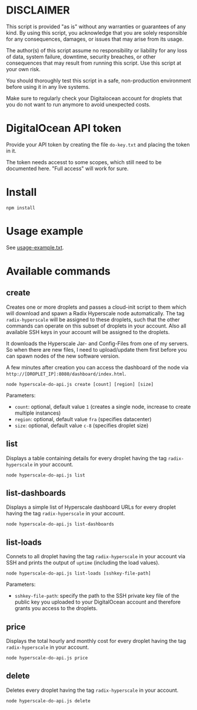 # DISCLAIMER

This script is provided "as is" without any warranties or guarantees of any kind. 
By using this script, you acknowledge that you are solely responsible for any consequences, 
damages, or issues that may arise from its usage.

The author(s) of this script assume no responsibility or liability for any loss of data, 
system failure, downtime, security breaches, or other consequences that may result 
from running this script. Use this script at your own risk.

You should thoroughly test this script in a safe, non-production environment before using it in any live systems.

Make sure to regularly check your Digitalocean account for droplets that you do not want to run anymore
to avoid unexpected costs.

# DigitalOcean API token
Provide your API token by creating the file `do-key.txt` and placing the token in it.

The token needs accesst to some scopes, which still need to be documented here. "Full access" will work for sure.

# Install

```
npm install
```

# Usage example

See [usage-example.txt](usage-example.txt).

# Available commands

## create
Creates one or more droplets and passes a cloud-init script to them which will download and spawn a Radix Hyperscale node automatically.
The tag `radix-hyperscale` will be assigned to these droplets, such that the other commands can operate on this subset of droplets in your account.
Also all available SSH keys in your account will be assigned to the droplets.

It downloads the Hyperscale Jar- and Config-Files from one of my servers. So when there are new files, I need to upload/update them first before you can spawn nodes of the new software version.

A few minutes after creation you can access the dashboard of the node via `http://[DROPLET_IP]:8080/dashboard/index.html`.
```
node hyperscale-do-api.js create [count] [region] [size]
```
Parameters:
- `count`: optional, default value `1` (creates a single node, increase to create multiple instances)
- `region`: optional, default value `fra` (specifies datacenter)
- `size`: optional, default value `c-8` (specifies droplet size)

## list
Displays a table containing details for every droplet having the tag `radix-hyperscale` in your account.
```
node hyperscale-do-api.js list
```

## list-dashboards
Displays a simple list of Hyperscale dashboard URLs for every droplet having the tag `radix-hyperscale` in your account.
```
node hyperscale-do-api.js list-dashboards
```

## list-loads
Connets to all droplet having the tag `radix-hyperscale` in your account via SSH and prints the output of `uptime` (including the load values).
```
node hyperscale-do-api.js list-loads [sshkey-file-path]
```
Parameters:
- `sshkey-file-path`: specify the path to the SSH private key file of the public key you uploaded to your DigitalOcean account and therefore grants you access to the droplets.

## price
Displays the total hourly and monthly cost for every droplet having the tag `radix-hyperscale` in your account.
```
node hyperscale-do-api.js price
```

## delete
Deletes every droplet having the tag `radix-hyperscale` in your account.
```
node hyperscale-do-api.js delete
```
